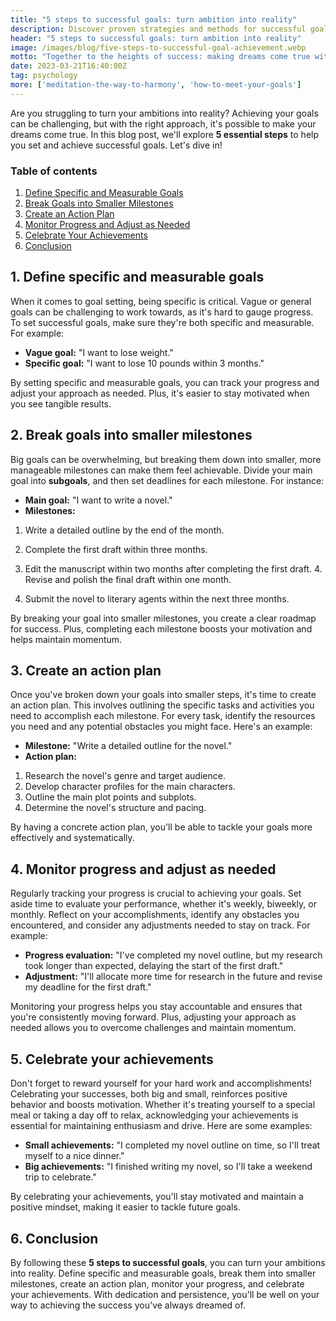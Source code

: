 ```yaml
---
title: "5 steps to successful goals: turn ambition into reality"
description: Discover proven strategies and methods for successful goals, get inspired on the path to success, and transform your life with our expert advice!
header: "5 steps to successful goals: turn ambition into reality"
image: /images/blog/five-steps-to-successful-goal-achievement.webp
motto: "Together to the heights of success: making dreams come true with every tip you read!"
date: 2023-03-21T16:40:00Z
tag: psychology
more: ['meditation-the-way-to-harmony', 'how-to-meet-your-goals']
---
```

Are you struggling to turn your ambitions into reality? Achieving your goals can be challenging, but with the right approach, it's possible to make your dreams come true. In this blog post, we'll explore **5 essential steps** to help you set and achieve successful goals. Let's dive in!

### Table of contents

1. [Define Specific and Measurable Goals](#define)
2. [Break Goals into Smaller Milestones](#break)
3. [Create an Action Plan](#plan)
4. [Monitor Progress and Adjust as Needed](#monitor)
5. [Celebrate Your Achievements](#celebrate)
6. [Conclusion](#conclusion)

<a name="define"></a>

## 1. Define specific and measurable goals

When it comes to goal setting, being specific is critical. Vague or general goals can be challenging to work towards, as it's hard to gauge progress. To set successful goals, make sure they're both specific and measurable. For example:

*   **Vague goal:** "I want to lose weight."
*   **Specific goal:** "I want to lose 10 pounds within 3 months."

By setting specific and measurable goals, you can track your progress and adjust your approach as needed. Plus, it's easier to stay motivated when you see tangible results.

<a name="break"></a>

## 2. Break goals into smaller milestones

Big goals can be overwhelming, but breaking them down into smaller, more manageable milestones can make them feel achievable. Divide your main goal into **subgoals**, and then set deadlines for each milestone. For instance:

*   **Main goal:** "I want to write a novel."
*   **Milestones:**
  1.  Write a detailed outline by the end of the month.
  2.  Complete the first draft within three months.
  3.  Edit the manuscript within two months after completing the first draft. 4. Revise and polish the final draft within one month.

5.  Submit the novel to literary agents within the next three months.

By breaking your goal into smaller milestones, you create a clear roadmap for success. Plus, completing each milestone boosts your motivation and helps maintain momentum.

<a name="plan"></a>

## 3. Create an action plan

Once you've broken down your goals into smaller steps, it's time to create an action plan. This involves outlining the specific tasks and activities you need to accomplish each milestone. For every task, identify the resources you need and any potential obstacles you might face. Here's an example:

*   **Milestone:** "Write a detailed outline for the novel."
*   **Action plan:**
  1.  Research the novel's genre and target audience.
  2.  Develop character profiles for the main characters.
  3.  Outline the main plot points and subplots.
  4.  Determine the novel's structure and pacing.

By having a concrete action plan, you'll be able to tackle your goals more effectively and systematically.

<a name="monitor"></a>

## 4. Monitor progress and adjust as needed

Regularly tracking your progress is crucial to achieving your goals. Set aside time to evaluate your performance, whether it's weekly, biweekly, or monthly. Reflect on your accomplishments, identify any obstacles you encountered, and consider any adjustments needed to stay on track. For example:

*   **Progress evaluation:** "I've completed my novel outline, but my research took longer than expected, delaying the start of the first draft."
*   **Adjustment:** "I'll allocate more time for research in the future and revise my deadline for the first draft."

Monitoring your progress helps you stay accountable and ensures that you're consistently moving forward. Plus, adjusting your approach as needed allows you to overcome challenges and maintain momentum.

<a name="celebrate"></a>

## 5. Celebrate your achievements

Don't forget to reward yourself for your hard work and accomplishments! Celebrating your successes, both big and small, reinforces positive behavior and boosts motivation. Whether it's treating yourself to a special meal or taking a day off to relax, acknowledging your achievements is essential for maintaining enthusiasm and drive. Here are some examples:

*   **Small achievements:** "I completed my novel outline on time, so I'll treat myself to a nice dinner."
*   **Big achievements:** "I finished writing my novel, so I'll take a weekend trip to celebrate."

By celebrating your achievements, you'll stay motivated and maintain a positive mindset, making it easier to tackle future goals.

<a name="conclusion"></a>

## 6. Conclusion

By following these **5 steps to successful goals**, you can turn your ambitions into reality. Define specific and measurable goals, break them into smaller milestones, create an action plan, monitor your progress, and celebrate your achievements. With dedication and persistence, you'll be well on your way to achieving the success you've always dreamed of.
